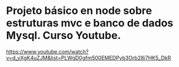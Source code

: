 # Projeto básico en node sobre estruturas mvc  e banco de dados Mysql. Curso Youtube.
https://www.youtube.com/watch?v=d_vXgK4uZJM&list=PLWgD0gfm500EMEDPyb3Orb28i7HK5_DkR
